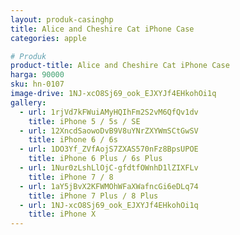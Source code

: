 ```yaml
---
layout: produk-casinghp
title: Alice and Cheshire Cat iPhone Case
categories: apple

# Produk
product-title: Alice and Cheshire Cat iPhone Case
harga: 90000
sku: hn-0107
image-drive: 1NJ-xcO8Sj69_ook_EJXYJf4EHkohOi1q
gallery:
  - url: 1rjVd7kFWuiAMyHQIhFm2S2vM6QfQv1dv
    title: iPhone 5 / 5s / SE
  - url: 12XncdSaowoDvB9V8uYNrZXYWmSCtGwSV
    title: iPhone 6 / 6s
  - url: 1DO3Yf_ZVfAojS7ZXAS570nFz8BpsUPOE
    title: iPhone 6 Plus / 6s Plus
  - url: 1Nur0zLshLlOjC-gfdtfOWnhD1lZIXFLv
    title: iPhone 7 / 8
  - url: 1aY5jBvX2KFWMOhWFaXWafncGi6eDLq74
    title: iPhone 7 Plus / 8 Plus
  - url: 1NJ-xcO8Sj69_ook_EJXYJf4EHkohOi1q
    title: iPhone X
---
```

